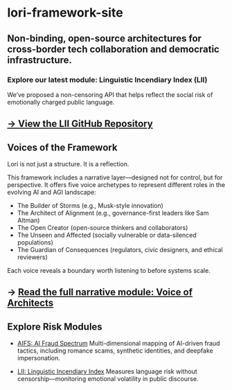 # lori-framework-site
Non-binding, open-source architectures for cross-border tech collaboration and democratic infrastructure.
---

### Explore our latest module: Linguistic Incendiary Index (LII)

We’ve proposed a non-censoring API that helps reflect the social risk of emotionally charged public language.

[→ View the LII GitHub Repository](https://github.com/frameworklori/LII-Framework)
---

## Voices of the Framework

Lori is not just a structure. It is a reflection.

This framework includes a narrative layer—designed not for control, but for perspective.
It offers five voice archetypes to represent different roles in the evolving AI and AGI landscape:

- The Builder of Storms (e.g., Musk-style innovation)
- The Architect of Alignment (e.g., governance-first leaders like Sam Altman)
- The Open Creator (open-source thinkers and collaborators)
- The Unseen and Affected (socially vulnerable or data-silenced populations)
- The Guardian of Consequences (regulators, civic designers, and ethical reviewers)

Each voice reveals a boundary worth listening to before systems scale.

→ [Read the full narrative module: Voice of Architects](./narratives/voice_of_architects.md)
---

## Explore Risk Modules

- [AIFS: AI Fraud Spectrum](./modules/AIFS.md)
Multi-dimensional mapping of AI-driven fraud tactics, including romance scams, synthetic identities, and deepfake impersonation.

- [LII: Linguistic Incendiary Index](https://github.com/frameworklori/LII-Framework)
Measures language risk without censorship—monitoring emotional volatility in public discourse.



